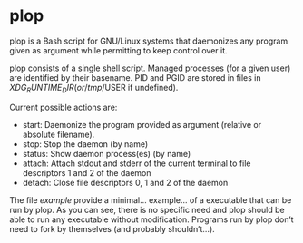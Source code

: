 # plop

plop is a Bash script for GNU/Linux systems that daemonizes any program given as argument while permitting to keep control over it.

plop consists of a single shell script. Managed processes (for a given user) are identified by their basename. PID and PGID are stored in files in $XDG_RUNTIME_DIR (or /tmp/$USER if undefined).

Current possible actions are:

 - start: Daemonize the program provided as argument (relative or absolute filename).
 - stop: Stop the daemon (by name)
 - status: Show daemon process(es) (by name)
 - attach: Attach stdout and stderr of the current terminal to file descriptors 1 and 2 of the daemon
 - detach: Close file descriptors 0, 1 and 2 of the daemon

The file _example_ provide a minimal… example… of a executable that can be run by plop. As you can see, there is no specific need and plop should be able to run any executable without modification. Programs run by plop don’t need to fork by themselves (and probably shouldn’t…).
